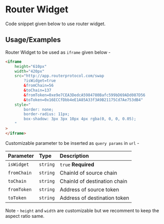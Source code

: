 
# Router Widget

Code snippet given below to use router widget.


## Usage/Examples
Router Widget to be used as `iframe` given below - 
```html
<iframe
    height="610px"
    width="420px"
    src="http://app.routerprotocol.com/swap
        ?isWidget=true
        &fromChain=56
        &toChain=137
        &fromToken=0xe9e7CEA3DedcA5984780Bafc599bD69ADd087D56
        &toToken=0x16ECCfDbb4eE1A85A33f3A9B21175Cd7Ae753dB4"
    style="
        border: none;
        border-radius: 11px;
        box-shadow: 3px 3px 10px 4px rgba(0, 0, 0, 0.05);
    "
>
</iframe>
```



Customizable parameter to be inserted as `query params` in `url` -

| Parameter | Type     | Description                |
| :-------- | :------- | :------------------------- |
| `isWidget` | `string` | `true` **Required** |
| `fromChain` | `string` | ChainId of source chain |
| `toChain` | `string` | ChainId of destination chain |
| `fromToken` | `string` | Address of source token |
| `toToken` | `string` | Address of destination token|

Note - `height` and `width` are customizable but we recomment to keep the aspect ratio same.



